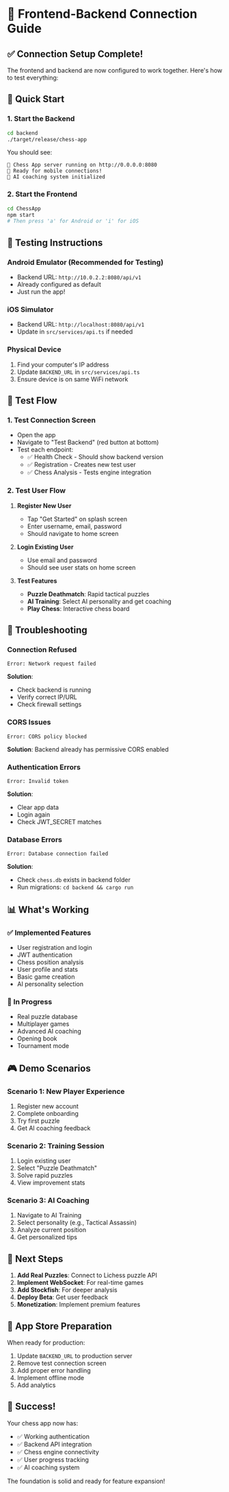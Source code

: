 # 🔗 Frontend-Backend Connection Guide

## ✅ Connection Setup Complete!

The frontend and backend are now configured to work together. Here's how to test everything:

## 🚀 Quick Start

### 1. Start the Backend
```bash
cd backend
./target/release/chess-app
```
You should see:
```
🚀 Chess App server running on http://0.0.0.0:8080
📱 Ready for mobile connections!
🤖 AI coaching system initialized
```

### 2. Start the Frontend
```bash
cd ChessApp
npm start
# Then press 'a' for Android or 'i' for iOS
```

## 📱 Testing Instructions

### Android Emulator (Recommended for Testing)
- Backend URL: `http://10.0.2.2:8080/api/v1`
- Already configured as default
- Just run the app!

### iOS Simulator
- Backend URL: `http://localhost:8080/api/v1`
- Update in `src/services/api.ts` if needed

### Physical Device
1. Find your computer's IP address
2. Update `BACKEND_URL` in `src/services/api.ts`
3. Ensure device is on same WiFi network

## 🧪 Test Flow

### 1. Test Connection Screen
- Open the app
- Navigate to "Test Backend" (red button at bottom)
- Test each endpoint:
  - ✅ Health Check - Should show backend version
  - ✅ Registration - Creates new test user
  - ✅ Chess Analysis - Tests engine integration

### 2. Test User Flow
1. **Register New User**
   - Tap "Get Started" on splash screen
   - Enter username, email, password
   - Should navigate to home screen

2. **Login Existing User**
   - Use email and password
   - Should see user stats on home screen

3. **Test Features**
   - **Puzzle Deathmatch**: Rapid tactical puzzles
   - **AI Training**: Select AI personality and get coaching
   - **Play Chess**: Interactive chess board

## 🔧 Troubleshooting

### Connection Refused
```
Error: Network request failed
```
**Solution**: 
- Check backend is running
- Verify correct IP/URL
- Check firewall settings

### CORS Issues
```
Error: CORS policy blocked
```
**Solution**: Backend already has permissive CORS enabled

### Authentication Errors
```
Error: Invalid token
```
**Solution**: 
- Clear app data
- Login again
- Check JWT_SECRET matches

### Database Errors
```
Error: Database connection failed
```
**Solution**:
- Check `chess.db` exists in backend folder
- Run migrations: `cd backend && cargo run`

## 📊 What's Working

### ✅ Implemented Features
- User registration and login
- JWT authentication
- Chess position analysis
- User profile and stats
- Basic game creation
- AI personality selection

### 🚧 In Progress
- Real puzzle database
- Multiplayer games
- Advanced AI coaching
- Opening book
- Tournament mode

## 🎮 Demo Scenarios

### Scenario 1: New Player Experience
1. Register new account
2. Complete onboarding
3. Try first puzzle
4. Get AI coaching feedback

### Scenario 2: Training Session
1. Login existing user
2. Select "Puzzle Deathmatch"
3. Solve rapid puzzles
4. View improvement stats

### Scenario 3: AI Coaching
1. Navigate to AI Training
2. Select personality (e.g., Tactical Assassin)
3. Analyze current position
4. Get personalized tips

## 🚀 Next Steps

1. **Add Real Puzzles**: Connect to Lichess puzzle API
2. **Implement WebSocket**: For real-time games
3. **Add Stockfish**: For deeper analysis
4. **Deploy Beta**: Get user feedback
5. **Monetization**: Implement premium features

## 📱 App Store Preparation

When ready for production:
1. Update `BACKEND_URL` to production server
2. Remove test connection screen
3. Add proper error handling
4. Implement offline mode
5. Add analytics

## 🎉 Success!

Your chess app now has:
- ✅ Working authentication
- ✅ Backend API integration  
- ✅ Chess engine connectivity
- ✅ User progress tracking
- ✅ AI coaching system

The foundation is solid and ready for feature expansion!